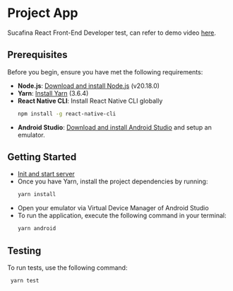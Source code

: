 # Project App

Sucafina React Front-End Developer test, can refer to demo video [here](https://drive.google.com/file/d/1UryWKWuVb0lW2nzafhIDAB3tMv6HT4So/view?usp=sharing).

## Prerequisites

Before you begin, ensure you have met the following requirements:

- **Node.js**: [Download and install Node.js](https://nodejs.org/) (v20.18.0)
- **Yarn**: [Install Yarn](https://classic.yarnpkg.com/en/docs/install/) (3.6.4)
- **React Native CLI**: Install React Native CLI globally
  ```bash
  npm install -g react-native-cli
- **Android Studio**: [Download and install Android Studio](https://reactnative.dev/docs/set-up-your-environment) and setup an emulator.
## Getting Started
- [Init and start server](https://github.com/xadleyps/projects/tree/main/server#readme)
- Once you have Yarn, install the project dependencies by running:
  ```bash
  yarn install
- Open your emulator via Virtual Device Manager of Android Studio
- To run the application, execute the following command in your terminal:
  ```bash
  yarn android
## Testing
To run tests, use the following command:
 ```bash
  yarn test
